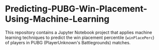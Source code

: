 # Predicting-PUBG-Win-Placement-Using-Machine-Learning
This repository contains a Jupyter Notebook project that applies machine learning techniques to predict the win placement percentile (`winPlacePerc`) of players in PUBG (PlayerUnknown's Battlegrounds) matches.
